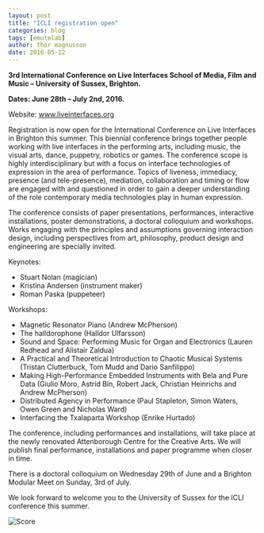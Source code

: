 ```yaml
---
layout: post
title: "ICLI registration open"
categories: blog
tags: [emutelab]
author: thor magnusson
date: 2016-05-12
---
```


**3rd International Conference on Live Interfaces
School of Media, Film and Music – University of Sussex, Brighton.**

**Dates: June 28th – July 2nd, 2016.**

Website: <a href="http://www.liveinterfaces.org">www.liveinterfaces.org</a>

Registration is now open for the International Conference on Live Interfaces in Brighton this summer. This biennial conference brings together people working with live interfaces in the performing arts, including music, the visual arts, dance, puppetry, robotics or games. The conference scope is highly interdisciplinary but with a focus on interface technologies of expression in the area of performance. Topics of liveness, immediacy, presence (and tele-presence), mediation, collaboration and timing or flow are engaged with and questioned in order to gain a deeper understanding of the role contemporary media technologies play in human expression.

The conference consists of paper presentations, performances, interactive installations, poster demonstrations, a doctoral colloquium and workshops. Works engaging with the principles and assumptions governing interaction design, including perspectives from art, philosophy, product design and engineering are specially invited.

Keynotes:
- Stuart Nolan (magician)
- Kristina Andersen (instrument maker)
- Roman Paska (puppeteer)

Workshops:
- Magnetic Resonator Piano (Andrew McPherson)
- The halldorophone (Halldor Ulfarsson)
- Sound and Space: Performing Music for Organ and Electronics (Lauren Redhead and Alistair Zaldua)
- A Practical and Theoretical Introduction to Chaotic Musical Systems (Tristan Clutterbuck, Tom Mudd and Dario Sanfilippo)
- Making High-Performance Embedded Instruments with Bela and Pure Data (Giulio Moro, Astrid Bin, Robert Jack, Christian Heinrichs and Andrew McPherson)
- Distributed Agency in Performance (Paul Stapleton, Simon Waters, Owen Green and Nicholas Ward)
- Interfacing the Txalaparta Workshop (Enrike Hurtado)

The conference, including performances and installations, will take place at the newly renovated Attenborough Centre for the Creative Arts. We will publish final performance, installations and paper programme when closer in time.

There is a doctoral colloquium on Wednesday 29th of June and a Brighton Modular Meet on Sunday, 3rd of July.

We look forward to welcome you to the University of Sussex for the ICLI conference this summer.

![Score]( {{site.url}}/img/iclifront.jpg) 
